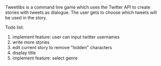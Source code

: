 Tweetlibs is a command line game which uses the Twitter API to create stories with tweets as dialogue. The user gets to choose which tweets will be used in the story. 

Todo list:
1) implement feature: user can input twitter usernames
2) write more stories
3) edit current story to remove "hidden" characters
4) display title
5) implement feature: select genre
